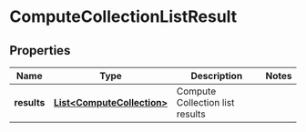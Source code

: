 # ComputeCollectionListResult

## Properties
Name | Type | Description | Notes
------------ | ------------- | ------------- | -------------
**results** | [**List&lt;ComputeCollection&gt;**](ComputeCollection.md) | Compute Collection list results | 
